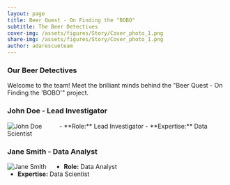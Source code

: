 ```yaml
---
layout: page
title: Beer Quest - On Finding the "BOBO"
subtitle: The Beer Detectives
cover-img: /assets/figures/Story/Cover_photo_1.png
share-img: /assets/figures/Story/Cover_photo_1.png
author: adarescueteam
---
```


### Our Beer Detectives

Welcome to the team! Meet the brilliant minds behind the "Beer Quest - On Finding the 'BOBO'" project.

### John Doe - Lead Investigator
<div style="float: left; margin-right: 40px;">
    <img src="./assets/img/avatar-icon.png" alt="John Doe">
</div>
- **Role:** Lead Investigator
- **Expertise:** Data Scientist

### Jane Smith - Data Analyst

<div style="float: left; margin-right: 40px;">
    <img src="./assets/img/avatar-icon.png" alt="Jane Smith">
</div>

- **Role:** Data Analyst
- **Expertise:** Data Scientist


